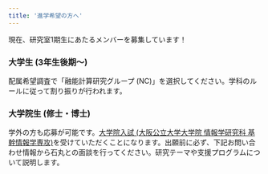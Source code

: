 ```yaml
---
title: '進学希望の方へ'
---
```


現在、研究室1期生にあたるメンバーを募集しています！

### 大学生 (3年生後期〜)

配属希望調査で「融能計算研究グループ (NC)」を選択してください。学科のルールに従って割り振りが行われます。

### 大学院生 (修士・博士)

学外の方も応募が可能です。[大学院入試 (大阪公立大学大学院 情報学研究科 基幹情報学専攻)](https://www.omu.ac.jp/admissions/g/exam_info/graduate/gs_info/)を受けていただくことになります。出願前に必ず、下記お問い合わせ情報から石丸との面談を行ってください。研究テーマや支援プログラムについて説明します。
